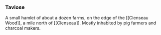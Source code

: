 ### Taviose

A small hamlet of about a dozen farms, on the edge of the [[Clenseau Wood]], a mile north of [[Clenseau]]. Mostly inhabited by pig farmers and charcoal makers. 